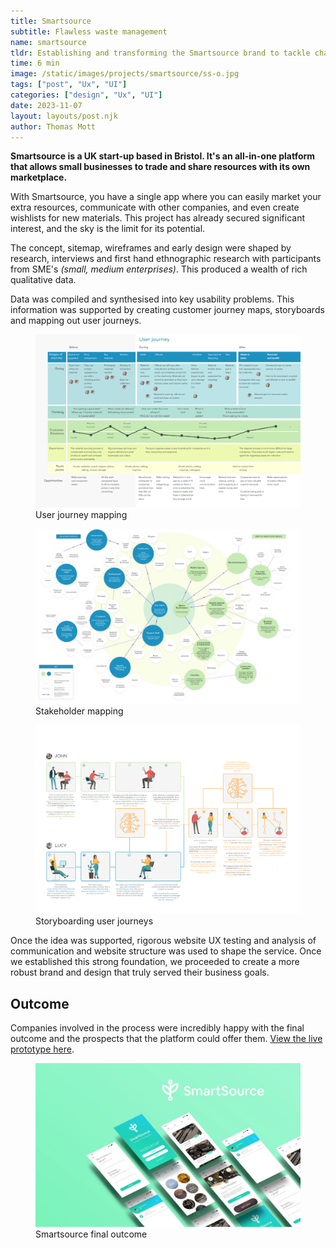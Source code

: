 ```yaml
---
title: Smartsource
subtitle: Flawless waste management
name: smartsource
tldr: Establishing and transforming the Smartsource brand to tackle challanges faced by small businesses during Covid.
time: 6 min
image: /static/images/projects/smartsource/ss-o.jpg
tags: ["post", "Ux", "UI"]
categories: ["design", "Ux", "UI"]
date: 2023-11-07
layout: layouts/post.njk
author: Thomas Mott
---
```


**Smartsource is a UK start-up based in Bristol. It's an all-in-one platform that allows small businesses to trade and share resources with its own marketplace.**

With Smartsource, you have a single app where you can easily market your extra resources, communicate with other companies, and even create wishlists for new materials. This project has already secured significant interest, and the sky is the limit for its potential.

The concept, sitemap, wireframes and early design were shaped by research, interviews and first hand ethnographic research with participants from SME's _(small, medium enterprises)_. This produced a wealth of rich qualitative data.

<!-- <figure>
	<img
		src="/static/images/projects/smartsource/ss-1.jpg"
		alt="workshop visited for research"
	/>
	<figcaption>
		Visiting small and medium enterprises to gain first hand
		qualitative data
	</figcaption>
</figure> -->

Data was compiled and synthesised into key usability problems. This information was supported by creating customer journey maps, storyboards and mapping out user journeys.

<figure>
	<img
		src="/static/images/projects/smartsource/ss-uj.png"
		alt="user journey map"
		style="height: auto"
	/>
	<figcaption>
		User journey mapping
	</figcaption>
</figure>
<figure>
	<img
		src="/static/images/projects/smartsource/ss-mm.png"
		alt="mind map"
		style="height: auto"
	/>
	<figcaption>
		Stakeholder mapping
	</figcaption>
</figure>
<figure>
	<img
		src="/static/images/projects/smartsource/ss-sb.png"
		alt="story board"
		style="height: auto"
	/>
	<figcaption>
		Storyboarding user journeys
	</figcaption>
</figure>

Once the idea was supported, rigorous website UX testing and analysis of communication and website structure was used to shape the service. Once we established this strong foundation, we proceeded to create a more robust brand and design that truly served their business goals.

## Outcome

Companies involved in the process were incredibly happy with the final outcome and the prospects that the platform could offer them. <a href="https://gcza99.axshare.com">View the live prototype here</a>.

<figure>
	<img
		src="/static/images/projects/smartsource/ss-o.jpg"
		alt="smartsource app screens"
		style="height: auto"
	/>
	<figcaption>
		Smartsource final outcome
	</figcaption>
</figure>
